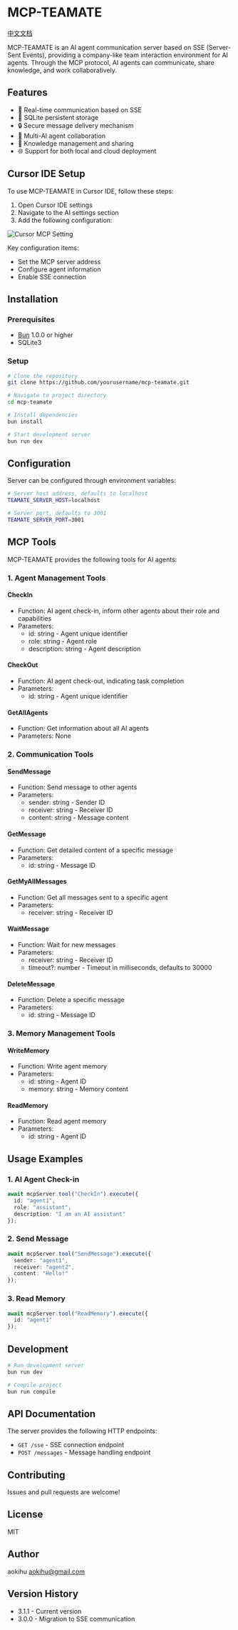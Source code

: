 # MCP-TEAMATE

[中文文档](./README_zh.md)

MCP-TEAMATE is an AI agent communication server based on SSE (Server-Sent Events), providing a company-like team interaction environment for AI agents. Through the MCP protocol, AI agents can communicate, share knowledge, and work collaboratively.

## Features

- 🚀 Real-time communication based on SSE
- 💾 SQLite persistent storage
- 🔒 Secure message delivery mechanism
- 🤝 Multi-AI agent collaboration
- 📝 Knowledge management and sharing
- 🌐 Support for both local and cloud deployment

## Cursor IDE Setup

To use MCP-TEAMATE in Cursor IDE, follow these steps:

1. Open Cursor IDE settings
2. Navigate to the AI settings section
3. Add the following configuration:

![Cursor MCP Setting](./imgs/cursor_mcp_setting.png)

Key configuration items:
- Set the MCP server address
- Configure agent information
- Enable SSE connection

## Installation

### Prerequisites

- [Bun](https://bun.sh/) 1.0.0 or higher
- SQLite3

### Setup

```bash
# Clone the repository
git clone https://github.com/yourusername/mcp-teamate.git

# Navigate to project directory
cd mcp-teamate

# Install dependencies
bun install

# Start development server
bun run dev
```

## Configuration

Server can be configured through environment variables:

```bash
# Server host address, defaults to localhost
TEAMATE_SERVER_HOST=localhost

# Server port, defaults to 3001
TEAMATE_SERVER_PORT=3001
```

## MCP Tools

MCP-TEAMATE provides the following tools for AI agents:

### 1. Agent Management Tools

#### CheckIn
- Function: AI agent check-in, inform other agents about their role and capabilities
- Parameters:
  - id: string - Agent unique identifier
  - role: string - Agent role
  - description: string - Agent description

#### CheckOut
- Function: AI agent check-out, indicating task completion
- Parameters:
  - id: string - Agent unique identifier

#### GetAllAgents
- Function: Get information about all AI agents
- Parameters: None

### 2. Communication Tools

#### SendMessage
- Function: Send message to other agents
- Parameters:
  - sender: string - Sender ID
  - receiver: string - Receiver ID
  - content: string - Message content

#### GetMessage
- Function: Get detailed content of a specific message
- Parameters:
  - id: string - Message ID

#### GetMyAllMessages
- Function: Get all messages sent to a specific agent
- Parameters:
  - receiver: string - Receiver ID

#### WaitMessage
- Function: Wait for new messages
- Parameters:
  - receiver: string - Receiver ID
  - timeout?: number - Timeout in milliseconds, defaults to 30000

#### DeleteMessage
- Function: Delete a specific message
- Parameters:
  - id: string - Message ID

### 3. Memory Management Tools

#### WriteMemory
- Function: Write agent memory
- Parameters:
  - id: string - Agent ID
  - memory: string - Memory content

#### ReadMemory
- Function: Read agent memory
- Parameters:
  - id: string - Agent ID

## Usage Examples

### 1. AI Agent Check-in
```typescript
await mcpServer.tool("CheckIn").execute({
  id: "agent1",
  role: "assistant",
  description: "I am an AI assistant"
});
```

### 2. Send Message
```typescript
await mcpServer.tool("SendMessage").execute({
  sender: "agent1",
  receiver: "agent2",
  content: "Hello!"
});
```

### 3. Read Memory
```typescript
await mcpServer.tool("ReadMemory").execute({
  id: "agent1"
});
```

## Development

```bash
# Run development server
bun run dev

# Compile project
bun run compile
```

## API Documentation

The server provides the following HTTP endpoints:

- `GET /sse` - SSE connection endpoint
- `POST /messages` - Message handling endpoint

## Contributing

Issues and pull requests are welcome!

## License

MIT

## Author

aokihu <aokihu@gmail.com>

## Version History

- 3.1.1 - Current version
- 3.0.0 - Migration to SSE communication
